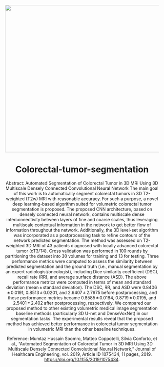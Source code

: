 <div align=center><img width="750" height="480" src="https://github.com/mhsoomro28/Colorectal-tumor-segmentation/blob/master/Figure%202%20(proposed%20method%20block%20diagram).jpg"/> 


# Colorectal-tumor-segmentation
Abstract: Automated Segmentation of Colorectal Tumor in 3D MRI Using 3D Multiscale Densely Connected Convolutional Neural Network
The main goal of this work is to automatically segment colorectal tumors in 3D T2-weighted (T2w) MRI with reasonable accuracy. For such a purpose, a novel deep learning-based algorithm suited for volumetric colorectal tumor segmentation is proposed. The proposed CNN architecture, based on densely connected neural network, contains multiscale dense interconnectivity between layers of fine and coarse scales, thus leveraging multiscale contextual information in the network to get better flow of information throughout the network. Additionally, the 3D level-set algorithm was incorporated as a postprocessing task to refine contours of the network predicted segmentation. The method was assessed on T2-weighted 3D MRI of 43 patients diagnosed with locally advanced colorectal tumor (cT3/T4). Cross validation was performed in 100 rounds by partitioning the dataset into 30 volumes for training and 13 for testing. Three performance metrics were computed to assess the similarity between predicted segmentation and the ground truth (i.e., manual segmentation by an expert radiologist/oncologist), including Dice similarity coefficient (DSC), recall rate (RR), and average surface distance (ASD). The above performance metrics were computed in terms of mean and standard deviation (mean ± standard deviation). The DSC, RR, and ASD were 0.8406 ± 0.0191, 0.8513 ± 0.0201, and 2.6407 ± 2.7975 before postprocessing, and these performance metrics became 0.8585 ± 0.0184, 0.8719 ± 0.0195, and 2.5401 ± 2.402 after postprocessing, respectively. We compared our proposed method to other existing volumetric medical image segmentation baseline methods (particularly 3D U-net and DenseVoxNet) in our segmentation tasks. The experimental results reveal that the proposed method has achieved better performance in colorectal tumor segmentation in volumetric MRI than the other baseline techniques.




Reference: Mumtaz Hussain Soomro, Matteo Coppotelli, Silvia Conforto, et al., “Automated Segmentation of Colorectal Tumor in 3D MRI Using 3D Multiscale Densely Connected Convolutional Neural Network,” Journal of Healthcare Engineering, vol. 2019, Article ID 1075434, 11 pages, 2019. https://doi.org/10.1155/2019/1075434.
